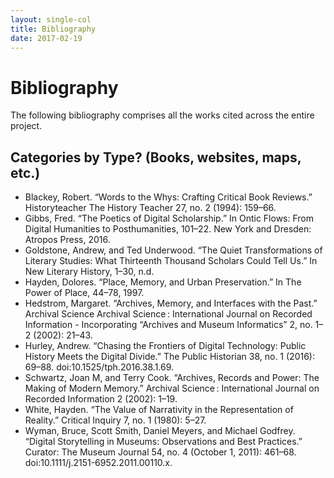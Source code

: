 ```yaml
---
layout: single-col
title: Bibliography
date: 2017-02-19
---
```


# Bibliography

The following bibliography comprises all the works cited across the entire project.

## Categories by Type? (Books, websites, maps, etc.)

- Blackey, Robert. “Words to the Whys: Crafting Critical Book Reviews.” Historyteacher The History Teacher 27, no. 2 (1994): 159–66.
- Gibbs, Fred. “The Poetics of Digital Scholarship.” In Ontic Flows: From Digital Humanities to Posthumanities, 101–22. New York and Dresden: Atropos Press, 2016.
- Goldstone, Andrew, and Ted Underwood. “The Quiet Transformations of Literary Studies: What Thirteenth Thousand Scholars Could Tell Us.” In New Literary History, 1–30, n.d.
- Hayden, Dolores. “Place, Memory, and Urban Preservation.” In The Power of Place, 44–78, 1997.
- Hedstrom, Margaret. “Archives, Memory, and Interfaces with the Past.” Archival Science Archival Science : International Journal on Recorded Information - Incorporating “Archives and Museum Informatics” 2, no. 1–2 (2002): 21–43.
- Hurley, Andrew. “Chasing the Frontiers of Digital Technology: Public History Meets the Digital Divide.” The Public Historian 38, no. 1 (2016): 69–88. doi:10.1525/tph.2016.38.1.69.
- Schwartz, Joan M, and Terry Cook. “Archives, Records and Power: The Making of Modern Memory.” Archival Science : International Journal on Recorded Information 2 (2002): 1–19.
- White, Hayden. “The Value of Narrativity in the Representation of Reality.” Critical Inquiry 7, no. 1 (1980): 5–27.
- Wyman, Bruce, Scott Smith, Daniel Meyers, and Michael Godfrey. “Digital Storytelling in Museums: Observations and Best Practices.” Curator: The Museum Journal 54, no. 4 (October 1, 2011): 461–68. doi:10.1111/j.2151-6952.2011.00110.x.
